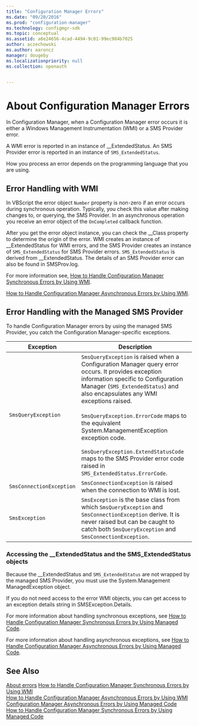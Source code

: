 ```yaml
---
title: "Configuration Manager Errors"
ms.date: "09/20/2016"
ms.prod: "configuration-manager"
ms.technology: configmgr-sdk
ms.topic: conceptual
ms.assetid: a8e24656-4cad-4494-9c01-99ec904b7025
author: aczechowski
ms.author: aaroncz
manager: dougeby
ms.localizationpriority: null
ms.collection: openauth


---
```

# About Configuration Manager Errors
In Configuration Manager, when a Configuration Manager error occurs it is either a Windows Management Instrumentation (WMI) or a SMS Provider error.  

 A WMI error is reported in an instance of __ExtendedStatus. An SMS Provider error is reported in an instance of `SMS_ExtendedStatus`.  

 How you process an error depends on the programming language that you are using.  

## Error Handling with WMI  
 In VBScript the error object `Number` property is non-zero if an error occurs during synchronous operation. Typically, you check this value after making changes to, or querying, the SMS Provider. In an asynchronous operation you receive an error object of the `OnCompleted` callback function.  

 After you get the error object instance, you can check the __Class property to determine the origin of the error. WMI creates an instance of \__ExtendedStatus for WMI errors, and the SMS Provider creates an instance of `SMS_ExtendedStatus` for SMS Provider errors. `SMS_ExtendedStatus` is derived from \__ExtendedStatus. The details of an SMS Provider error can also be found in SMSProv.log.  

 For more information see, [How to Handle Configuration Manager Synchronous Errors by Using WMI](../../../develop/core/understand/how-to-handle-configuration-manager-synchronous-errors-by-using-wmi.md).  

 [How to Handle Configuration Manager Asynchronous Errors by Using WMI](../../../develop/core/understand/how-to-handle-configuration-manager-asynchronous-errors-by-using-wmi.md).  

## Error Handling with the Managed SMS Provider  
 To handle Configuration Manager errors by using the managed SMS Provider, you catch the Configuration Manager-specific exceptions.  

|Exception|Description|  
|---------------|-----------------|  
|`SmsQueryException`|`SmsQueryException` is raised when a Configuration Manager query error occurs. It provides exception information specific to Configuration Manager (`SMS_ExtendedStatus`) and also encapsulates any WMI exceptions raised.<br /><br /> `SmsQueryException.ErrorCode` maps to the equivalent System.ManagementException exception code.<br /><br /> `SmsQueryException.ExtendStatusCode` maps to the SMS Provider error code raised in `SMS_ExtendedStatus.ErrorCode`.|  
|`SmsConnectionException`|`SmsConnectionException` is raised when the connection to WMI is lost.|  
|`SmsException`|`SmsException` is the base class from which `SmsQueryException` and `SmsConnectionException` derive. It is never raised but can be caught to catch both `SmsQueryException` and `SmsConnectionException`.|  

### Accessing the __ExtendedStatus and the SMS_ExtendedStatus objects  
 Because the __ExtendedStatus and `SMS_ExtendedStatus` are not wrapped by the managed SMS Provider, you must use the System.Management ManagedException object.  

 If you do not need access to the error WMI objects, you can get access to an exception details string in SMSException.Details.  

 For more information about handling synchronous exceptions, see [How to Handle Configuration Manager Synchronous Errors by Using Managed Code](../../../develop/core/understand/how-to-handle-configuration-manager-synchronous-errors-by-using-managed-code.md).  

 For more information about handling asynchronous exceptions, see [How to Handle Configuration Manager Asynchronous Errors by Using Managed Code](../../../develop/core/understand/how-to-handle-configuration-manager-asynchronous-errors-by-using-managed-code.md).  

## See Also  
 [About errors](about-configuration-manager-errors.md)
 [How to Handle Configuration Manager Synchronous Errors by Using WMI](../../../develop/core/understand/how-to-handle-configuration-manager-synchronous-errors-by-using-wmi.md)   
 [How to Handle Configuration Manager Asynchronous Errors by Using WMI](../../../develop/core/understand/how-to-handle-configuration-manager-asynchronous-errors-by-using-wmi.md)   
 [Configuration Manager Asynchronous Errors by Using Managed Code](../../../develop/core/understand/how-to-handle-configuration-manager-asynchronous-errors-by-using-managed-code.md)   
 [How to Handle Configuration Manager Synchronous Errors by Using Managed Code](../../../develop/core/understand/how-to-handle-configuration-manager-synchronous-errors-by-using-managed-code.md)
